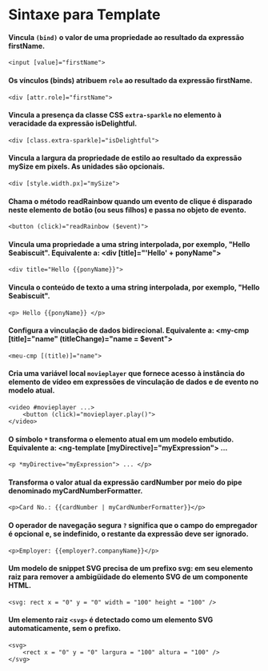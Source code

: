 # Sintaxe para Template

#### Vincula `(bind)` o valor de uma propriedade ao resultado da expressão firstName.
    
    <input [value]="firstName">
    
#### Os vínculos (binds) atribuem `role` ao resultado da expressão firstName.

    <div [attr.role]="firstName">

#### Vincula a presença da classe CSS `extra-sparkle` no elemento à veracidade da expressão isDelightful.

    <div [class.extra-sparkle]="isDelightful">

#### Vincula a largura da propriedade de estilo ao resultado da expressão mySize em pixels. As unidades são opcionais.

    <div [style.width.px]="mySize">

#### Chama o método readRainbow quando um evento de clique é disparado neste elemento de botão (ou seus filhos) e passa no objeto de evento.

    <button (click)="readRainbow ($event)">

#### Vincula uma propriedade a uma string interpolada, por exemplo, "Hello Seabiscuit". Equivalente a: <div [title]="'Hello' + ponyName">
    
    <div title="Hello {{ponyName}}">

#### Vincula o conteúdo de texto a uma string interpolada, por exemplo, "Hello Seabiscuit".
    
    <p> Hello {{ponyName}} </p>

#### Configura a vinculação de dados bidirecional. Equivalente a: <my-cmp [title]="name" (titleChange)="name = $event">
    
    <meu-cmp [(title)]="name">

#### Cria uma variável local `movieplayer` que fornece acesso à instância do elemento de vídeo em expressões de vinculação de dados e de evento no modelo atual.

    <video #movieplayer ...>
        <button (click)="movieplayer.play()">
    </video>

#### O símbolo `*` transforma o elemento atual em um modelo embutido. Equivalente a: <ng-template [myDirective]="myExpression"> ... </ng-template>

    <p *myDirective="myExpression"> ... </p>

#### Transforma o valor atual da expressão cardNumber por meio do pipe denominado myCardNumberFormatter.

    <p>Card No.: {{cardNumber | myCardNumberFormatter}}</p>

#### O operador de navegação segura `?` significa que o campo do empregador é opcional e, se indefinido, o restante da expressão deve ser ignorado.

    <p>Employer: {{employer?.companyName}}</p>

#### Um modelo de snippet SVG precisa de um prefixo svg: em seu elemento raiz para remover a ambigüidade do elemento SVG de um componente HTML.

    <svg: rect x = "0" y = "0" width = "100" height = "100" />

#### Um elemento raiz `<svg>` é detectado como um elemento SVG automaticamente, sem o prefixo.
    
    <svg>
        <rect x = "0" y = "0" largura = "100" altura = "100" />
    </svg>
